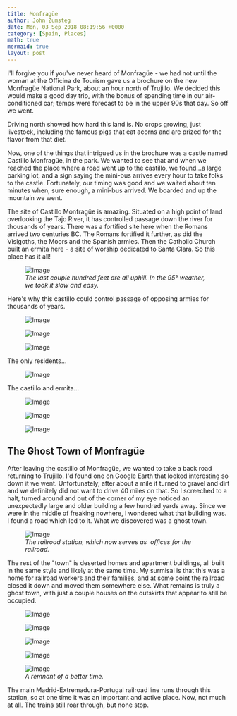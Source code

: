 ```yaml
---
title: Monfragüe
author: John Zumsteg
date: Mon, 03 Sep 2018 08:19:56 +0000
category: [Spain, Places]
math: true
mermaid: true
layout: post
---
```


I'll forgive you if you've never heard of Monfragüe - we had not until the woman at the Officina de Tourism gave us a brochure on the new Monfragüe National Park, about an hour north of Trujillo. We decided this would make a good day trip, with the bonus of spending time in our air-conditioned car; temps were forecast to be in the upper 90s that day. So off we went.

Driving north showed how hard this land is. No crops growing, just livestock, including the famous pigs that eat acorns and are prized for the flavor from that diet.

Now, one of the things that intrigued us in the brochure was a castle named Castillo Monfragüe, in the park. We wanted to see that and when we reached the place where a road went up to the castillo, we found...a large parking lot, and a sign saying the mini-bus arrives every hour to take folks to the castle. Fortunately, our timing was good and we waited about ten minutes when, sure enough, a mini-bus arrived. We boarded and up the mountain we went.

The site of Castillo Monfragüe is amazing. Situated on a high point of land overlooking the Tajo River, it has controlled passage down the river for thousands of years. There was a fortified site here when the Romans arrived two centuries BC. The Romans fortified it further, as did the Visigoths, the Moors and the Spanish armies. Then the Catholic Church built an ermita here - a site of worship dedicated to Santa Clara. So this place has it all!

<figure class = "portrait">
	<img src="{{"/assets/images/2018/09/DSC04860.jpg" | prepend: site.baseurl | prepend: site.url }}" alt="Image" />
	<figcaption><em>The last couple hundred feet are all uphill. In the 95° weather, we took it slow and easy.</em></figcaption>
</figure>



Here's why this castillo could control passage of opposing armies for thousands of years.

<figure class = "landscape">
	<img src="{{"/assets/images/2018/09/DSC04871.jpg" | prepend: site.baseurl | prepend: site.url }}" alt="Image" />
	<figcaption></figcaption>
</figure>

 <figure class = "landscape">
	<img src="{{"/assets/images/2018/09/DSC04861.jpg" | prepend: site.baseurl | prepend: site.url }}" alt="Image" />
	<figcaption></figcaption>
</figure>

 <figure class = "landscape">
	<img src="{{"/assets/images/2018/09/DSC04874.jpg" | prepend: site.baseurl | prepend: site.url }}" alt="Image" />
	<figcaption></figcaption>
</figure>

The only residents...

<figure class = "landscape">
	<img src="{{"/assets/images/2018/09/DSC04862.jpg" | prepend: site.baseurl | prepend: site.url }}" alt="Image" />
	<figcaption></figcaption>
</figure>

The castillo and ermita...

<figure class = "landscape">
	<img src="{{"/assets/images/2018/09/DSC04883.jpg" | prepend: site.baseurl | prepend: site.url }}" alt="Image" />
	<figcaption></figcaption>
</figure>

 <figure class = "landscape">
	<img src="{{"/assets/images/2018/09/DSC04880-1.jpg" | prepend: site.baseurl | prepend: site.url }}" alt="Image" />
	<figcaption></figcaption>
</figure>

 <figure class = "landscape">
	<img src="{{"/assets/images/2018/09/DSC04876.jpg" | prepend: site.baseurl | prepend: site.url }}" alt="Image" />
	<figcaption></figcaption>
</figure>

<code id="envira_shortcode_id_5740"></code>
<h2>The Ghost Town of Monfragüe</h2>
After leaving the castillo of Monfragüe, we wanted to take a back road returning to Trujillo. I'd found one on Google Earth that looked interesting so down it we went. Unfortunately, after about a mile it turned to gravel and dirt and we definitely did not want to drive 40 miles on that. So I screeched to a halt, turned around and out of the corner of my eye noticed an unexpectedly large and older building a few hundred yards away. Since we were in the middle of freaking nowhere, I wondered what that building was. I found a road which led to it. What we discovered was a ghost town.

<figure class = "landscape">
	<img src="{{"/assets/images/2018/09/DSC04886-1.jpg" | prepend: site.baseurl | prepend: site.url }}" alt="Image" />
	<figcaption><em>The railroad station, which now serves as  offices for the railroad.</em></figcaption>
</figure>



The rest of the "town" is deserted homes and apartment buildings, all built in the same style and likely at the same time. My surmisal is that this was a home for railroad workers and their families, and at some point the railroad closed it down and moved them somewhere else. What remains is truly a ghost town, with just a couple houses on the outskirts that appear to still be occupied.
<figure class = "landscape">
	<img src="{{"/assets/images/2018/09/DSC04887-1.jpg" | prepend: site.baseurl | prepend: site.url }}" alt="Image" />
	<figcaption></figcaption>
</figure>


<figure class = "landscape">
	<img src="{{"/assets/images/2018/09/DSC04890-1.jpg" | prepend: site.baseurl | prepend: site.url }}" alt="Image" />
	<figcaption></figcaption>
</figure>



<figure class = "landscape">
	<img src="{{"/assets/images/2018/09/DSC04889-1.jpg" | prepend: site.baseurl | prepend: site.url }}" alt="Image" />
	<figcaption></figcaption>
</figure>



<figure class = "landscape">
	<img src="{{"/assets/images/2018/09/DSC04888-1.jpg" | prepend: site.baseurl | prepend: site.url }}" alt="Image" />
	<figcaption></figcaption>
</figure>



<figure class = "landscape">
	<img src="{{"/assets/images/2018/09/DSC04892-1.jpg" | prepend: site.baseurl | prepend: site.url }}" alt="Image" />
	<figcaption><em>A remnant of a better time.</em></figcaption>
</figure>



The main Madrid-Extremadura-Portugal railroad line runs through this station, so at one time it was an important and active place. Now, not much at all. The trains still roar through, but none stop.
